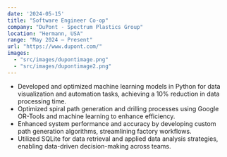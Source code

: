 ```yaml
---
date: '2024-05-15'
title: "Software Engineer Co-op"
company: "DuPont - Spectrum Plastics Group"
location: "Hermann, USA"
range: "May 2024 – Present"
url: "https://www.dupont.com/"
images:
  - "src/images/dupontimage.png"
  - "src/images/dupontimage2.png"
---
```


- Developed and optimized machine learning models in Python for data visualization and automation tasks, achieving a 10% reduction in data processing time.
- Optimized spiral path generation and drilling processes using Google OR-Tools and machine learning to enhance efficiency.
- Enhanced system performance and accuracy by developing custom path generation algorithms, streamlining factory workflows.
- Utilized SQLite for data retrieval and applied data analysis strategies, enabling data-driven decision-making across teams.

